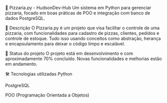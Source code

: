 🍕 Pizzaria.py - HudsonDev-Hub
Um sistema em Python para gerenciar pizzaria, focado em boas práticas de POO e integração com banco de dados PostgreSQL.

📌 Descrição
O Pizzaria.py é um projeto que visa facilitar o controle de uma pizzaria, com funcionalidades para cadastro de pizzas, clientes, pedidos e controle de estoque. Tudo isso usando conceitos como abstração, herança e encapsulamento para deixar o código limpo e escalável.

🚧 Status do projeto
O projeto está em desenvolvimento e com aproximadamente 70% concluído. Novas funcionalidades e melhorias estão em andamento.

🛠 Tecnologias utilizadas
Python

PostgreSQL

POO (Programação Orientada a Objetos)
